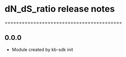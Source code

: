 # dN_dS_ratio release notes
=========================================

0.0.0
-----
* Module created by kb-sdk init

